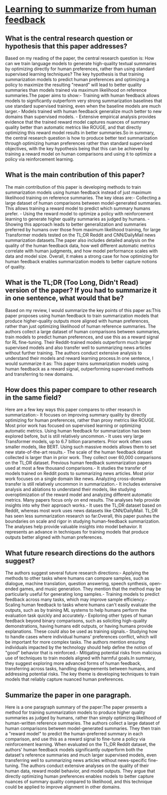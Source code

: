 # [Learning to summarize from human feedback](https://arxiv.org/abs/2009.01325)

## What is the central research question or hypothesis that this paper addresses?

Based on my reading of the paper, the central research question is: How can we train language models to generate high-quality textual summaries by optimizing directly for human preferences, rather than using standard supervised learning techniques? The key hypothesis is that training summarization models to predict human preferences and optimizing a policy to maximize the resulting "reward" will lead to better quality summaries than models trained via maximum likelihood on reference summaries.The paper aims to show:- Training with human feedback allows models to significantly outperform very strong summarization baselines that use standard supervised training, even when the baseline models are much larger.- Models trained with human feedback generalize much better to new domains than supervised models. - Extensive empirical analysis provides evidence that the trained reward model captures nuances of summary quality better than automatic metrics like ROUGE, and that directly optimizing this reward model results in better summaries.So in summary, the central research question is how to produce better text summarization through optimizing human preferences rather than standard supervised objectives, with the key hypothesis being that this can be achieved by training a reward model on human comparisons and using it to optimize a policy via reinforcement learning.


## What is the main contribution of this paper?

The main contribution of this paper is developing methods to train summarization models using human feedback instead of just maximum likelihood training on reference summaries. The key ideas are:- Collecting a large dataset of human comparisons between model-generated summaries. This allows training a reward model to predict which summary humans prefer. - Using the reward model to optimize a policy with reinforcement learning to generate higher quality summaries as judged by humans. - Showing this approach leads to better generalization and summaries preferred by humans over those from maximum likelihood training, for large Transformer models tested on the TL;DR Reddit and CNN/DailyMail news summarization datasets.The paper also includes detailed analysis on the quality of the human feedback data, how well different automatic metrics correlate with human judgments, and how model performance scales with data and model size. Overall, it makes a strong case for how optimizing for human feedback enables summarization models to better capture notions of quality.


## What is the TL;DR (Too Long, Didn't Read) version of the paper? If you had to summarize it in one sentence, what would that be?

Based on my review, I would summarize the key points of this paper as:This paper proposes using human feedback to train summarization models that produce higher-quality outputs more aligned with human preferences, rather than just optimizing likelihood of human reference summaries. The authors collect a large dataset of human comparisons between summaries, train models to predict human preferences, and use this as a reward signal for RL fine-tuning. Their Reddit-trained models outperform much larger supervised models and also transfer well to summarizing news articles without further training. The authors conduct extensive analysis to understand their models and reward learning process.In one sentence, I would summarize it as: This paper trains summarization models using human feedback as a reward signal, outperforming supervised methods and transferring to new domains.


## How does this paper compare to other research in the same field?

Here are a few key ways this paper compares to other research in summarization:- It focuses on improving summary quality by directly optimizing for human preferences, rather than proxy metrics like ROUGE. Most prior work has focused on supervised learning or optimizing automatic metrics. Using human feedback for summarization has been explored before, but is still relatively uncommon.- It uses very large Transformer models, up to 6.7 billion parameters. Prior work often uses smaller models, like BERT. Using such massive models allows them to set new state-of-the-art results.- The scale of the human feedback dataset collected is larger than in prior work. They collect over 60,000 comparisons on the TL;DR dataset. Previous human feedback summarization papers used at most a few thousand comparisons.- It studies the transfer of models trained on Reddit posts to summarizing news articles. Most prior work focuses on a single domain like news. Analyzing cross-domain transfer is still relatively uncommon in summarization.- It includes extensive analysis and ablations to understand their models, like studying overoptimization of the reward model and analyzing different automatic metrics. Many papers focus only on end results. The analyses help provide insights into why their approach works.- It uses the TL;DR dataset based on Reddit, whereas most work uses news datasets like CNN/DailyMail. TL;DR has seen less summarization research so far.Overall, this paper pushes the boundaries on scale and rigor in studying human-feedback summarization. The analyses help provide valuable insights into model behavior. It represents an advance in techniques for training models that produce outputs better aligned with human preferences.


## What future research directions do the authors suggest?

The authors suggest several future research directions:- Applying the methods to other tasks where humans can compare samples, such as dialogue, machine translation, question answering, speech synthesis, open-ended games, and music generation. They mention that the method may be particularly useful for generating long samples.- Training models to predict feedback across many tasks, which may improve sample efficiency.- Scaling human feedback to tasks where humans can't easily evaluate the outputs, such as by training ML systems to help humans perform the evaluation task quickly and accurately.- Exploring other types of human feedback beyond binary comparisons, such as soliciting high-quality demonstrations, having humans edit outputs, or having humans provide explanations. These could also be used as training signals.- Studying how to handle cases where individual humans' preferences conflict, which will be important for more complex tasks. The authors mention ensuring individuals impacted by the technology should help define the notion of "good" behavior that is reinforced.- Mitigating potential risks from malicious use of techniques to train models aligned with harmful goals.In summary, they suggest exploring more advanced forms of human feedback, transferring across tasks, handling disagreements between humans, and addressing potential risks. The key theme is developing techniques to train models that reliably capture nuanced human preferences.


## Summarize the paper in one paragraph.

Here is a one paragraph summary of the paper:The paper presents a method for training summarization models to produce higher quality summaries as judged by humans, rather than simply optimizing likelihood of human-written reference summaries. The authors collect a large dataset of human comparisons between model-generated summaries. They then train a "reward model" to predict the human-preferred summary in each comparison, and use this as a reward signal to fine-tune a policy via reinforcement learning. When evaluated on the TL;DR Reddit dataset, the authors' human feedback models significantly outperform both the dataset's reference summaries and much larger supervised models, even transferring well to summarizing news articles without news-specific fine-tuning. The authors conduct extensive analyses on the quality of their human data, reward model behavior, and model outputs. They argue that directly optimizing human preferences enables models to better capture nuances of summary quality compared to likelihood, and this technique could be applied to improve alignment in other domains.
